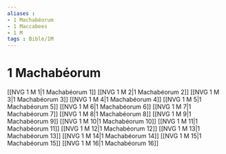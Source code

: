 ```yaml
---
aliases : 
- 1 Machabéorum
- 1 Maccabees
- 1 M
tags : Bible/1M
---
```


# 1 Machabéorum

[[NVG 1 M 1|1 Machabéorum 1]]
[[NVG 1 M 2|1 Machabéorum 2]]
[[NVG 1 M 3|1 Machabéorum 3]]
[[NVG 1 M 4|1 Machabéorum 4]]
[[NVG 1 M 5|1 Machabéorum 5]]
[[NVG 1 M 6|1 Machabéorum 6]]
[[NVG 1 M 7|1 Machabéorum 7]]
[[NVG 1 M 8|1 Machabéorum 8]]
[[NVG 1 M 9|1 Machabéorum 9]]
[[NVG 1 M 10|1 Machabéorum 10]]
[[NVG 1 M 11|1 Machabéorum 11]]
[[NVG 1 M 12|1 Machabéorum 12]]
[[NVG 1 M 13|1 Machabéorum 13]]
[[NVG 1 M 14|1 Machabéorum 14]]
[[NVG 1 M 15|1 Machabéorum 15]]
[[NVG 1 M 16|1 Machabéorum 16]]
